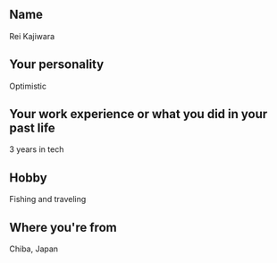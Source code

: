 ## Name
Rei Kajiwara
## Your personality
Optimistic

## Your work experience or what you did in your past life
3 years in tech

## Hobby
Fishing and traveling

## Where you're from
Chiba, Japan